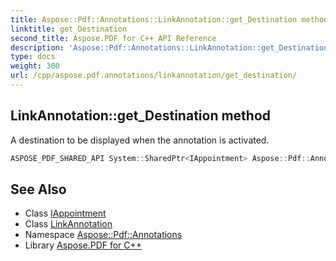 ```yaml
---
title: Aspose::Pdf::Annotations::LinkAnnotation::get_Destination method
linktitle: get_Destination
second_title: Aspose.PDF for C++ API Reference
description: 'Aspose::Pdf::Annotations::LinkAnnotation::get_Destination method. A destination to be displayed when the annotation is activated in C++.'
type: docs
weight: 300
url: /cpp/aspose.pdf.annotations/linkannotation/get_destination/
---
```

## LinkAnnotation::get_Destination method


A destination to be displayed when the annotation is activated.

```cpp
ASPOSE_PDF_SHARED_API System::SharedPtr<IAppointment> Aspose::Pdf::Annotations::LinkAnnotation::get_Destination() const
```

## See Also

* Class [IAppointment](../../iappointment/)
* Class [LinkAnnotation](../)
* Namespace [Aspose::Pdf::Annotations](../../)
* Library [Aspose.PDF for C++](../../../)
